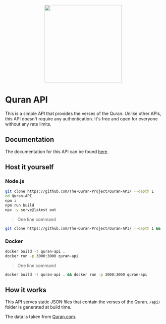 <p align="center">
  <img src="https://github.com/The-Quran-Project/Quran-API/assets/85403795/db6214cb-9c8b-4513-ba1e-429031a6a767" width="250px"/>
</p>

# Quran API

This is a simple API that provides the verses of the Quran. Unlike other APIs, this API doesn't require any authentication. It's free and open for everyone without any rate limits.

## Documentation

The documentation for this API can be found [here](https://quranapi.pages.dev/docs).

## Host it yourself

### Node.js

```bash
git clone https://github.com/The-Quran-Project/Quran-API/ --depth 1
cd Quran-API
npm i
npm run build
npx -y serve@latest out
```

> One line command

```bash
git clone https://github.com/The-Quran-Project/Quran-API/ --depth 1 && cd Quran-API && npm i && npm run build && npx -y serve@latest out
```

### Docker

```bash
docker build -t quran-api .
docker run -p 3000:3000 quran-api
```

> One line command

```bash
docker build -t quran-api . && docker run -p 3000:3000 quran-api
```

## How it works

This API serves static JSON files that contain the verses of the Quran. `/api/` folder is generated at build time.

The data is taken from [Quran.com](https://quran.com).
